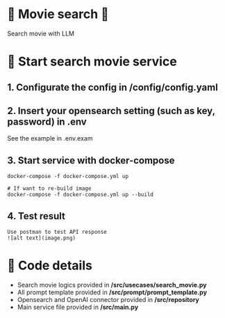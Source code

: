 # 🌟 Movie search 🌟
Search movie with LLM

# 🚀 Start search movie service
## 1. Configurate the config in /config/config.yaml
## 2. Insert your opensearch setting (such as key, password) in .env
See the example in .env.exam
## 3. Start service with docker-compose
```
docker-compose -f docker-compose.yml up

# If want to re-build image
docker-compose -f docker-compose.yml up --build
```

## 4. Test result
```
Use postman to test API response
![alt text](image.png)
```

# 🚀 Code details
- Search movie logics provided in **/src/usecases/search_movie.py**
- All prompt template provided in **/src/prompt/prompt_template.py**
- Opensearch and OpenAI connector provided in **/src/repository**
- Main service file provided in **/src/main.py**